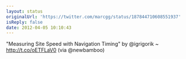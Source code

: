 ```yaml
---
layout: status
originalUrl: 'https://twitter.com/marcgg/status/187844710608551937'
isReply: false
date: 2012-04-05 10:10:43
---
```


"Measuring Site Speed with Navigation Timing" by @igrigorik ~ http://t.co/oETFLaV0 (via @newbamboo)

